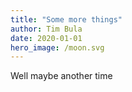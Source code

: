 ```yaml
---
title: "Some more things"
author: Tim Bula
date: 2020-01-01
hero_image: /moon.svg
---
```


Well maybe another time
